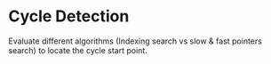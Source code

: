 # Cycle Detection

Evaluate different algorithms (Indexing search vs slow & fast pointers search) to locate the cycle start point.